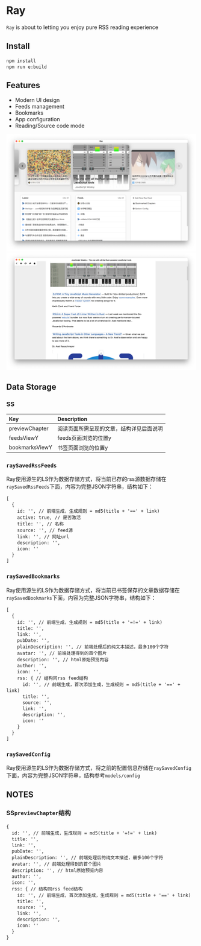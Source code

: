 # Ray

`Ray` is about to letting you enjoy pure RSS reading experience

## Install

```shell
npm install
npm run e:build
```

## Features

* Modern UI design
* Feeds management
* Bookmarks
* App configuration
* Reading/Source code mode

![preview 1](./docs/assets/1.png)
![preview 2](./docs/assets/2.png)

## Data Storage

### SS

| Key         | Description     |
| :---------- | :-------------  |
| previewChapter  | 阅读页面所需呈现的文章，结构详见后面说明 |
| feedsViewY  | feeds页面浏览的位置y |
| bookmarksViewY  | 书签页面浏览的位置y |

### `raySavedRssFeeds`

Ray使用源生的LS作为数据存储方式，将当前已存的rss源数据存储在`raySavedRssFeeds`下面，内容为完整JSON字符串，结构如下：

```
[
  {
    id: '', // 前端生成，生成规则 = md5(title + '==' + link)
    active: true, // 是否激活
    title: '', // 名称
    source: '', // feed源
    link: '', // 网址url
    description: '',
    icon: ''
  }
]
```

### `raySavedBookmarks`

Ray使用源生的LS作为数据存储方式，将当前已书签保存的文章数据存储在`raySavedBookmarks`下面，内容为完整JSON字符串，结构如下：

```
[
  {
    id: '', // 前端生成，生成规则 = md5(title + '=!=' + link)
    title: '',
    link: '',
    pubDate: '',
    plainDescription: '', // 前端处理后的纯文本描述，最多100个字符
    avatar: '', // 前端处理得到的首个图片
    description: '', // html原始预览内容
    author: '',
    icon: '',
    rss: { // 结构同rss feed结构
      id: '', // 前端生成，首次添加生成，生成规则 = md5(title + '==' + link)
      title: '',
      source: '',
      link: '',
      description: '',
      icon: ''
    }
  }
]
```

### `raySavedConfig`

Ray使用源生的LS作为数据存储方式，将之前的配置信息存储在`raySavedConfig`下面，内容为完整JSON字符串，结构参考`models/config`

## NOTES

### SS`previewChapter`结构

```
{
  id: '', // 前端生成，生成规则 = md5(title + '=!=' + link)
  title: '',
  link: '',
  pubDate: '',
  plainDescription: '', // 前端处理后的纯文本描述，最多100个字符
  avatar: '', // 前端处理得到的首个图片
  description: '', // html原始预览内容
  author: '',
  icon: '',
  rss: { // 结构同rss feed结构
    id: '', // 前端生成，首次添加生成，生成规则 = md5(title + '==' + link)
    title: '',
    source: '',
    link: '',
    description: '',
    icon: ''
  }
}
```
